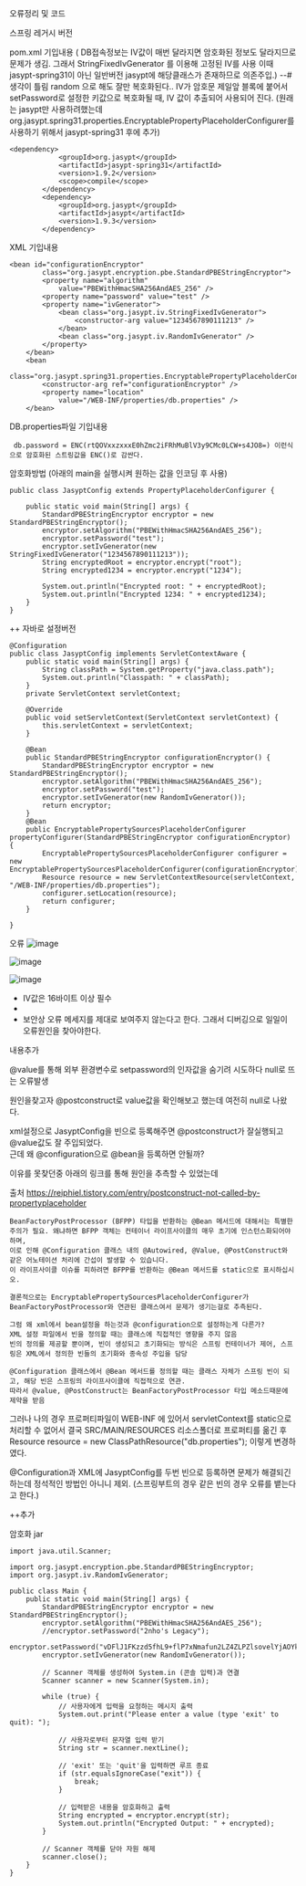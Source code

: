 오류정리 및 코드

스프링 레거시 버전 

pom.xml 기입내용 
( DB접속정보는 IV값이 매번 달라지면 암호화된 정보도 달라지므로 문제가 생김. 그래서 StringFixedIvGenerator 를 이용해 고정된 IV를 사용 이때 jasypt-spring31이 아닌 일반버전 jasypt에 해당클래스가 존재하므로 의존주입.) --# 생각이 틀림 random 으로 해도 잘만 복호화된다.. IV가 암호문 제일앞 블록에 붙어서 setPassword로 설정한 키값으로 복호화될 때, IV 값이 추출되어 사용되어 진다.
(원래는 jasypt만 사용하려했는데 org.jasypt.spring31.properties.EncryptablePropertyPlaceholderConfigurer를 사용하기 위해서 jasypt-spring31 후에 추가)
```
<dependency>
			<groupId>org.jasypt</groupId>
			<artifactId>jasypt-spring31</artifactId>
			<version>1.9.2</version>
			<scope>compile</scope>
		</dependency>
		<dependency>
			<groupId>org.jasypt</groupId>
			<artifactId>jasypt</artifactId>
			<version>1.9.3</version>
		</dependency>
```
XML 기입내용
```
<bean id="configurationEncryptor"
		class="org.jasypt.encryption.pbe.StandardPBEStringEncryptor">
		<property name="algorithm"
			value="PBEWithHmacSHA256AndAES_256" />
		<property name="password" value="test" />
		<property name="ivGenerator">
			<bean class="org.jasypt.iv.StringFixedIvGenerator">
				<constructor-arg value="1234567890111213" />
			</bean>
			<bean class="org.jasypt.iv.RandomIvGenerator" /> 
		</property>
	</bean>
	<bean
		class="org.jasypt.spring31.properties.EncryptablePropertyPlaceholderConfigurer">
		<constructor-arg ref="configurationEncryptor" />
		<property name="location"
			value="/WEB-INF/properties/db.properties" />
	</bean>

```


DB.properties파일 기입내용
```
 db.password = ENC(rtQOVxxzxxxE0hZmc2iFRhMuBlV3y9CMc0LCW+s4JO8=) 이런식으로 암호화된 스트링값을 ENC()로 감싼다.
```

암호화방법 (아래의 main을 실행시켜 원하는 값을 인코딩 후 사용)
```
public class JasyptConfig extends PropertyPlaceholderConfigurer {

	public static void main(String[] args) {
		StandardPBEStringEncryptor encryptor = new StandardPBEStringEncryptor();
        encryptor.setAlgorithm("PBEWithHmacSHA256AndAES_256");
        encryptor.setPassword("test");
        encryptor.setIvGenerator(new StringFixedIvGenerator("1234567890111213"));
        String encryptedRoot = encryptor.encrypt("root");
        String encrypted1234 = encryptor.encrypt("1234");

        System.out.println("Encrypted root: " + encryptedRoot);
        System.out.println("Encrypted 1234: " + encrypted1234);
	}
}
```

++  자바로 설정버전
```
@Configuration
public class JasyptConfig implements ServletContextAware {
	public static void main(String[] args) {
        String classPath = System.getProperty("java.class.path");
        System.out.println("Classpath: " + classPath);
    }
	private ServletContext servletContext;
	
	@Override
    public void setServletContext(ServletContext servletContext) {
        this.servletContext = servletContext;
    }
	
	@Bean
	public StandardPBEStringEncryptor configurationEncryptor() {
		StandardPBEStringEncryptor encryptor = new StandardPBEStringEncryptor();
		encryptor.setAlgorithm("PBEWithHmacSHA256AndAES_256");
		encryptor.setPassword("test");
		encryptor.setIvGenerator(new RandomIvGenerator());
		return encryptor;
	}
	@Bean
    public EncryptablePropertySourcesPlaceholderConfigurer propertyConfigurer(StandardPBEStringEncryptor configurationEncryptor) {
        EncryptablePropertySourcesPlaceholderConfigurer configurer = new EncryptablePropertySourcesPlaceholderConfigurer(configurationEncryptor);
        Resource resource = new ServletContextResource(servletContext, "/WEB-INF/properties/db.properties");
        configurer.setLocation(resource);
        return configurer;
    }
	
}
```

오류 
![image](https://github.com/2nho/personal-study/assets/97571604/3e664723-145f-4dbd-8377-c509f1f2a363)


![image](https://github.com/2nho/personal-study/assets/97571604/7499d36d-18a3-4c56-a1f5-f7041604c1e1)



![image](https://github.com/2nho/personal-study/assets/97571604/7d2e5767-2271-472a-ae5b-14ef359b03c6)

- IV값은 16바이트 이상 필수
- 
- 보안상 오류 메세지를 제대로 보여주지 않는다고 한다. 그래서 디버깅으로 일일이 오류원인을 찾아야한다.


내용추가

@value를 통해 외부 환경변수로 setpassword의 인자값을 숨기려 시도하다 null로 뜨는 오류발생 

원인을찾고자 @postconstruct로 value값을 확인해보고 했는데 여전히 null로 나왔다.

xml설정으로 JasyptConfig을 빈으로 등록해주면 @postconstruct가 잘실행되고 @value값도 잘 주입되었다.   
근데 왜 @configuration으로 @bean을 등록하면 안될까?

이유를 못찾던중 아래의 링크를 통해 원인을 추측할 수 있었는데 

출처 https://reiphiel.tistory.com/entry/postconstruct-not-called-by-propertyplaceholder
```
BeanFactoryPostProcessor (BFPP) 타입을 반환하는 @Bean 메서드에 대해서는 특별한 주의가 필요. 왜냐하면 BFPP 객체는 컨테이너 라이프사이클의 매우 초기에 인스턴스화되어야 하며,
이로 인해 @Configuration 클래스 내의 @Autowired, @Value, @PostConstruct와 같은 어노테이션 처리에 간섭이 발생할 수 있습니다. 
이 라이프사이클 이슈를 피하려면 BFPP를 반환하는 @Bean 메서드를 static으로 표시하십시오.

결론적으로는 EncryptablePropertySourcesPlaceholderConfigurer가 BeanFactoryPostProcessor와 연관된 클래스여서 문제가 생기는걸로 추측된다. 

그럼 왜 xml에서 bean설정을 하는것과 @configuration으로 설정하는게 다른가? 
XML 설정 파일에서 빈을 정의할 때는 클래스에 직접적인 영향을 주지 않음
빈의 정의를 제공할 뿐이며, 빈이 생성되고 초기화되는 방식은 스프링 컨테이너가 제어, 스프링은 XML에서 정의한 빈들의 초기화와 종속성 주입을 담당

@Configuration 클래스에서 @Bean 메서드를 정의할 때는 클래스 자체가 스프링 빈이 되고, 해당 빈은 스프링의 라이프사이클에 직접적으로 연관.
따라서 @value, @PostConstruct는 BeanFactoryPostProcessor 타입 메소드때문에 제약을 받음
```


그러나 나의 경우 프로퍼티파일이 WEB-INF 에 있어서 servletContext를 static으로 처리할 수 없어서 결국 SRC/MAIN/RESOURCES  리소스폴더로 프로퍼티를 옮긴 후 
Resource resource = new ClassPathResource("db.properties"); 이렇게 변경하였다.

@Configuration과 XML에 JasyptConfig를 두번 빈으로 등록하면 문제가 해결되긴 하는데 정석적인 방법인 아니니 제외. (스프링부트의 경우 같은 빈의 경우 오류를 뱉는다고 한다.)



++추가   

암호화 jar

```
import java.util.Scanner;

import org.jasypt.encryption.pbe.StandardPBEStringEncryptor;
import org.jasypt.iv.RandomIvGenerator;

public class Main {
	public static void main(String[] args) {
		StandardPBEStringEncryptor encryptor = new StandardPBEStringEncryptor();
		encryptor.setAlgorithm("PBEWithHmacSHA256AndAES_256");
		//encryptor.setPassword("2nho's Legacy");
		encryptor.setPassword("vDFlJ1FKzzd5fhL9+flP7xNmafun2LZ4ZLPZlsovelYjAOYkM+EF5BpcVTiAeLnm");
		encryptor.setIvGenerator(new RandomIvGenerator());
		
		// Scanner 객체를 생성하여 System.in (콘솔 입력)과 연결
        Scanner scanner = new Scanner(System.in);

        while (true) {
            // 사용자에게 입력을 요청하는 메시지 출력
            System.out.print("Please enter a value (type 'exit' to quit): ");

            // 사용자로부터 문자열 입력 받기
            String str = scanner.nextLine();

            // 'exit' 또는 'quit'을 입력하면 루프 종료
            if (str.equalsIgnoreCase("exit")) {
                break;
            }

            // 입력받은 내용을 암호화하고 출력
            String encrypted = encryptor.encrypt(str);
            System.out.println("Encrypted Output: " + encrypted);
        }

        // Scanner 객체를 닫아 자원 해제
        scanner.close();
	}
}
```
